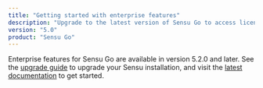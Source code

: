 ```yaml
---
title: "Getting started with enterprise features"
description: "Upgrade to the latest version of Sensu Go to access license-activated features designed for enterprises."
version: "5.0"
product: "Sensu Go"
---
```


Enterprise features for Sensu Go are available in version 5.2.0 and later.
See the [upgrade guide][1] to upgrade your Sensu installation, and visit the [latest documentation][2] to get started.

[1]: /sensu-go/latest/installation/upgrade
[2]: /sensu-go/latest/getting-started/enterprise

